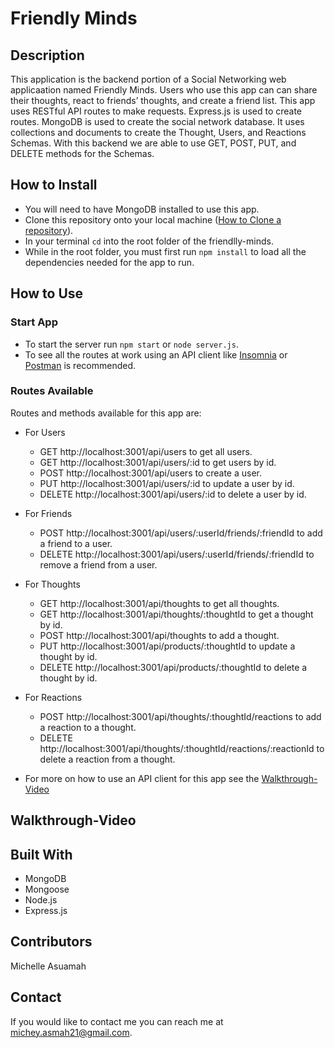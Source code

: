 # Friendly Minds

## Description
This application is the backend portion of a Social Networking web applicaation named Friendly Minds. Users who use this app can can share their thoughts, react to friends’ thoughts, and create a friend list. This app uses RESTful API routes to make requests. Express.js is used to create routes.
MongoDB is used to create the social network database. It uses collections and documents to create the Thought, Users, and Reactions Schemas. With this backend we are able to use GET, POST, PUT, and DELETE methods for the Schemas. 

## How to Install
* You will need to have MongoDB installed to use this app.
* Clone this repository onto your local machine ([How to Clone a repository](https://docs.github.com/en/github/creating-cloning-and-archiving-repositories/cloning-a-repository-from-github/cloning-a-repository)).
* In your terminal `cd` into the root folder of the friendlly-minds.
* While in the root folder, you must first run `npm install` to load all the dependencies needed for the app to run.
 
## How to Use

### Start App
* To start the server run `npm start` or `node server.js`.
* To see all the routes at work using an API client like [Insomnia](https://insomnia.rest/) or [Postman](https://www.postman.com/) is recommended.

### Routes Available
Routes and methods available for this app are:
* For Users 
  * GET http://localhost:3001/api/users to get all users.
  * GET http://localhost:3001/api/users/:id to get users by id.
  * POST http://localhost:3001/api/users to create a user.
  * PUT http://localhost:3001/api/users/:id to update a user by id.
  * DELETE http://localhost:3001/api/users/:id to delete a user by id.
* For Friends 
  * POST http://localhost:3001/api/users/:userId/friends/:friendId to add a friend to a user.
  * DELETE http://localhost:3001/api/users/:userId/friends/:friendId to remove a friend from a user.
* For Thoughts 
  * GET http://localhost:3001/api/thoughts to get all thoughts.
  * GET http://localhost:3001/api/thoughts/:thoughtId to get a thought by id.
  * POST http://localhost:3001/api/thoughts to add a thought.
  * PUT http://localhost:3001/api/products/:thoughtId to update a thought by id.
  * DELETE http://localhost:3001/api/products/:thoughtId to delete a thought by id.
* For Reactions 
  * POST http://localhost:3001/api/thoughts/:thoughtId/reactions to add a reaction to a thought.
  * DELETE http://localhost:3001/api/thoughts/:thoughtId/reactions/:reactionId to delete a reaction from a thought.


* For more on how to use an API client for this app see the [Walkthrough-Video](#walkthrough-video)

## Walkthrough-Video


## Built With
* MongoDB
* Mongoose
* Node.js
* Express.js

## Contributors
Michelle Asuamah

## Contact
If you would like to contact me you can reach me at michey.asmah21@gmail.com.
